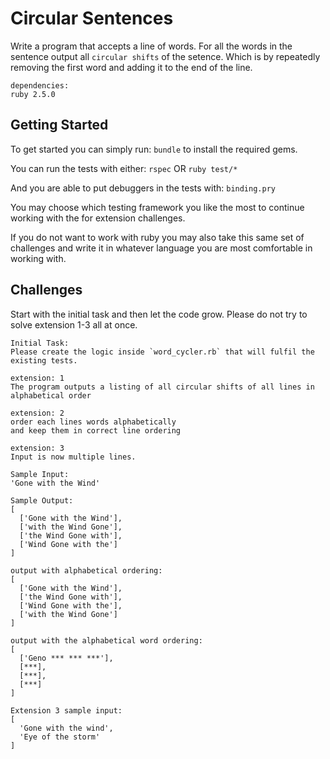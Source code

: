 # Circular Sentences

Write a program that accepts a line of words.
For all the words in the sentence output all `circular shifts` of the setence.
Which is by repeatedly removing the first word and adding it to the end of the
line.

```
dependencies:
ruby 2.5.0
```
## Getting Started
To get started you can simply run:
`bundle`
to install the required gems.

You can run the tests with either:
```rspec```
OR
```ruby test/*```

And you are able to put debuggers in the tests with:
`binding.pry`

You may choose which testing framework you like the most to continue working with the for extension
challenges.

If you do not want to work with ruby you may also take this same set of challenges and write it in
whatever language you are most comfortable in working with.

## Challenges
Start with the initial task and then let the code grow.
Please do not try to solve extension 1-3 all at once.

```
Initial Task:
Please create the logic inside `word_cycler.rb` that will fulfil the existing tests.
```

```
extension: 1
The program outputs a listing of all circular shifts of all lines in alphabetical order
```

```
extension: 2
order each lines words alphabetically
and keep them in correct line ordering
```

```
extension: 3
Input is now multiple lines.
```

```
Sample Input:
'Gone with the Wind'
```

```
Sample Output:
[
  ['Gone with the Wind'],
  ['with the Wind Gone'],
  ['the Wind Gone with'],
  ['Wind Gone with the']
]
```

```
output with alphabetical ordering:
[
  ['Gone with the Wind'],
  ['the Wind Gone with'],
  ['Wind Gone with the'],
  ['with the Wind Gone']
]
```

```
output with the alphabetical word ordering:
[
  ['Geno *** *** ***'],
  [***],
  [***],
  [***]
]
```

```
Extension 3 sample input:
[
  'Gone with the wind',
  'Eye of the storm'
]
```
